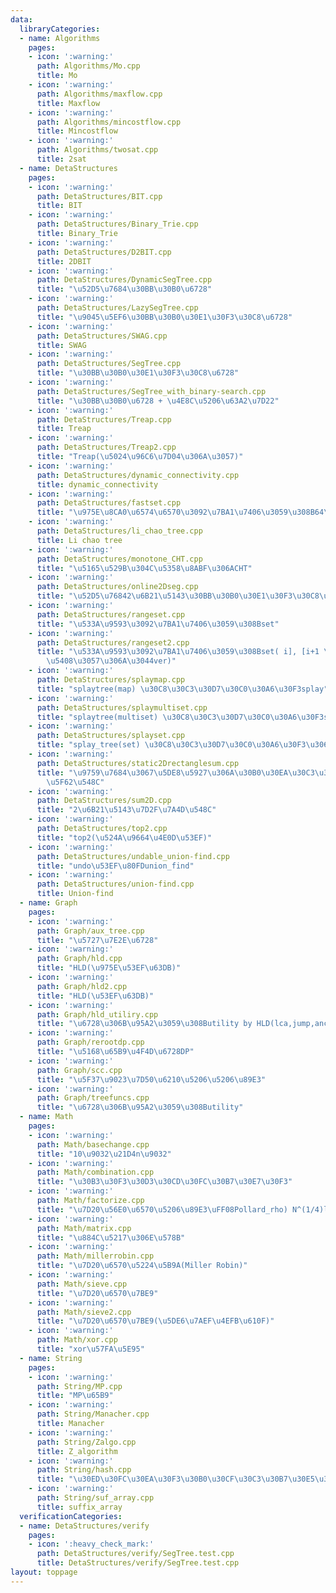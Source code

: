```yaml
---
data:
  libraryCategories:
  - name: Algorithms
    pages:
    - icon: ':warning:'
      path: Algorithms/Mo.cpp
      title: Mo
    - icon: ':warning:'
      path: Algorithms/maxflow.cpp
      title: Maxflow
    - icon: ':warning:'
      path: Algorithms/mincostflow.cpp
      title: Mincostflow
    - icon: ':warning:'
      path: Algorithms/twosat.cpp
      title: 2sat
  - name: DetaStructures
    pages:
    - icon: ':warning:'
      path: DetaStructures/BIT.cpp
      title: BIT
    - icon: ':warning:'
      path: DetaStructures/Binary_Trie.cpp
      title: Binary_Trie
    - icon: ':warning:'
      path: DetaStructures/D2BIT.cpp
      title: 2DBIT
    - icon: ':warning:'
      path: DetaStructures/DynamicSegTree.cpp
      title: "\u52D5\u7684\u30BB\u30B0\u6728"
    - icon: ':warning:'
      path: DetaStructures/LazySegTree.cpp
      title: "\u9045\u5EF6\u30BB\u30B0\u30E1\u30F3\u30C8\u6728"
    - icon: ':warning:'
      path: DetaStructures/SWAG.cpp
      title: SWAG
    - icon: ':warning:'
      path: DetaStructures/SegTree.cpp
      title: "\u30BB\u30B0\u30E1\u30F3\u30C8\u6728"
    - icon: ':warning:'
      path: DetaStructures/SegTree_with_binary-search.cpp
      title: "\u30BB\u30B0\u6728 + \u4E8C\u5206\u63A2\u7D22"
    - icon: ':warning:'
      path: DetaStructures/Treap.cpp
      title: Treap
    - icon: ':warning:'
      path: DetaStructures/Treap2.cpp
      title: "Treap(\u5024\u96C6\u7D04\u306A\u3057)"
    - icon: ':warning:'
      path: DetaStructures/dynamic_connectivity.cpp
      title: dynamic_connectivity
    - icon: ':warning:'
      path: DetaStructures/fastset.cpp
      title: "\u975E\u8CA0\u6574\u6570\u3092\u7BA1\u7406\u3059\u308B64\u5206\u6728"
    - icon: ':warning:'
      path: DetaStructures/li_chao_tree.cpp
      title: Li chao tree
    - icon: ':warning:'
      path: DetaStructures/monotone_CHT.cpp
      title: "\u5165\u529B\u304C\u5358\u8ABF\u306ACHT"
    - icon: ':warning:'
      path: DetaStructures/online2Dseg.cpp
      title: "\u52D5\u76842\u6B21\u5143\u30BB\u30B0\u30E1\u30F3\u30C8\u6728"
    - icon: ':warning:'
      path: DetaStructures/rangeset.cpp
      title: "\u533A\u9593\u3092\u7BA1\u7406\u3059\u308Bset"
    - icon: ':warning:'
      path: DetaStructures/rangeset2.cpp
      title: "\u533A\u9593\u3092\u7BA1\u7406\u3059\u308Bset( i], [i+1 \u3092\u7D71\
        \u5408\u3057\u306A\u3044ver)"
    - icon: ':warning:'
      path: DetaStructures/splaymap.cpp
      title: "splaytree(map) \u30C8\u30C3\u30D7\u30C0\u30A6\u30F3splay"
    - icon: ':warning:'
      path: DetaStructures/splaymultiset.cpp
      title: "splaytree(multiset) \u30C8\u30C3\u30D7\u30C0\u30A6\u30F3splay"
    - icon: ':warning:'
      path: DetaStructures/splayset.cpp
      title: "splay_tree(set) \u30C8\u30C3\u30D7\u30C0\u30A6\u30F3\u306Bsplay"
    - icon: ':warning:'
      path: DetaStructures/static2Drectanglesum.cpp
      title: "\u9759\u7684\u3067\u5DE8\u5927\u306A\u30B0\u30EA\u30C3\u30C9\u306E\u77E9\
        \u5F62\u548C"
    - icon: ':warning:'
      path: DetaStructures/sum2D.cpp
      title: "2\u6B21\u5143\u7D2F\u7A4D\u548C"
    - icon: ':warning:'
      path: DetaStructures/top2.cpp
      title: "top2(\u524A\u9664\u4E0D\u53EF)"
    - icon: ':warning:'
      path: DetaStructures/undable_union-find.cpp
      title: "undo\u53EF\u80FDunion_find"
    - icon: ':warning:'
      path: DetaStructures/union-find.cpp
      title: Union-find
  - name: Graph
    pages:
    - icon: ':warning:'
      path: Graph/aux_tree.cpp
      title: "\u5727\u7E2E\u6728"
    - icon: ':warning:'
      path: Graph/hld.cpp
      title: "HLD(\u975E\u53EF\u63DB)"
    - icon: ':warning:'
      path: Graph/hld2.cpp
      title: "HLD(\u53EF\u63DB)"
    - icon: ':warning:'
      path: Graph/hld_utiliry.cpp
      title: "\u6728\u306B\u95A2\u3059\u308Butility by HLD(lca,jump,ances)"
    - icon: ':warning:'
      path: Graph/rerootdp.cpp
      title: "\u5168\u65B9\u4F4D\u6728DP"
    - icon: ':warning:'
      path: Graph/scc.cpp
      title: "\u5F37\u9023\u7D50\u6210\u5206\u5206\u89E3"
    - icon: ':warning:'
      path: Graph/treefuncs.cpp
      title: "\u6728\u306B\u95A2\u3059\u308Butility"
  - name: Math
    pages:
    - icon: ':warning:'
      path: Math/basechange.cpp
      title: "10\u9032\u21D4n\u9032"
    - icon: ':warning:'
      path: Math/combination.cpp
      title: "\u30B3\u30F3\u30D3\u30CD\u30FC\u30B7\u30E7\u30F3"
    - icon: ':warning:'
      path: Math/factorize.cpp
      title: "\u7D20\u56E0\u6570\u5206\u89E3\uFF08Pollard_rho) N^(1/4)logN"
    - icon: ':warning:'
      path: Math/matrix.cpp
      title: "\u884C\u5217\u306E\u578B"
    - icon: ':warning:'
      path: Math/millerrobin.cpp
      title: "\u7D20\u6570\u5224\u5B9A(Miller Robin)"
    - icon: ':warning:'
      path: Math/sieve.cpp
      title: "\u7D20\u6570\u7BE9"
    - icon: ':warning:'
      path: Math/sieve2.cpp
      title: "\u7D20\u6570\u7BE9(\u5DE6\u7AEF\u4EFB\u610F)"
    - icon: ':warning:'
      path: Math/xor.cpp
      title: "xor\u57FA\u5E95"
  - name: String
    pages:
    - icon: ':warning:'
      path: String/MP.cpp
      title: "MP\u65B9"
    - icon: ':warning:'
      path: String/Manacher.cpp
      title: Manacher
    - icon: ':warning:'
      path: String/Zalgo.cpp
      title: Z_algorithm
    - icon: ':warning:'
      path: String/hash.cpp
      title: "\u30ED\u30FC\u30EA\u30F3\u30B0\u30CF\u30C3\u30B7\u30E5\u306E\u578B"
    - icon: ':warning:'
      path: String/suf_array.cpp
      title: suffix_array
  verificationCategories:
  - name: DetaStructures/verify
    pages:
    - icon: ':heavy_check_mark:'
      path: DetaStructures/verify/SegTree.test.cpp
      title: DetaStructures/verify/SegTree.test.cpp
layout: toppage
---
```

